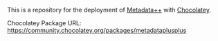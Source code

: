 This is a repository for the deployment of [Metadata++](https://logipole.com/metadata++-en.htm) with [Chocolatey](https://chocolatey.org/).

Chocolatey Package URL: https://community.chocolatey.org/packages/metadataplusplus